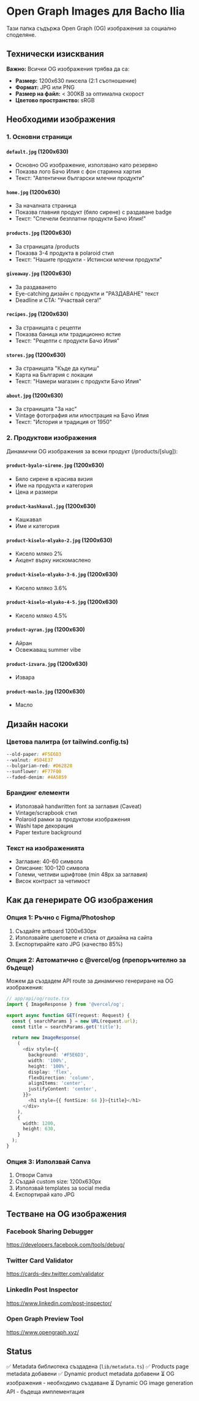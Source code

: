 # Open Graph Images для Bacho Ilia

Тази папка съдържа Open Graph (OG) изображения за социално споделяне.

## Технически изисквания

**Важно:** Всички OG изображения трябва да са:
- **Размер:** 1200x630 пиксела (2:1 съотношение)
- **Формат:** JPG или PNG
- **Размер на файл:** < 300KB за оптимална скорост
- **Цветово пространство:** sRGB

## Необходими изображения

### 1. Основни страници

#### `default.jpg` (1200x630)
- Основно OG изображение, използвано като резервно
- Показва лого Бачо Илия с фон старинна хартия
- Текст: "Автентични български млечни продукти"

#### `home.jpg` (1200x630)
- За началната страница
- Показва главния продукт (бяло сирене) с раздаване badge
- Текст: "Спечели безплатни продукти Бачо Илия!"

#### `products.jpg` (1200x630)
- За страницата /products
- Показва 3-4 продукта в polaroid стил
- Текст: "Нашите продукти - Истински млечни продукти"

#### `giveaway.jpg` (1200x630)
- За раздаването
- Eye-catching дизайн с продукти и "РАЗДАВАНЕ" текст
- Deadline и CTA: "Участвай сега!"

#### `recipes.jpg` (1200x630)
- За страницата с рецепти
- Показва баница или традиционно ястие
- Текст: "Рецепти с продукти Бачо Илия"

#### `stores.jpg` (1200x630)
- За страницата "Къде да купиш"
- Карта на България с локации
- Текст: "Намери магазин с продукти Бачо Илия"

#### `about.jpg` (1200x630)
- За страницата "За нас"
- Vintage фотография или илюстрация на Бачо Илия
- Текст: "История и традиция от 1950"

### 2. Продуктови изображения

Динамични OG изображения за всеки продукт (/products/[slug]):

#### `product-byalo-sirene.jpg` (1200x630)
- Бяло сирене в красива визия
- Име на продукта и категория
- Цена и размери

#### `product-kashkaval.jpg` (1200x630)
- Кашкавал
- Име и категория

#### `product-kiselo-mlyako-2.jpg` (1200x630)
- Кисело мляко 2%
- Акцент върху нискомаслено

#### `product-kiselo-mlyako-3-6.jpg` (1200x630)
- Кисело мляко 3.6%

#### `product-kiselo-mlyako-4-5.jpg` (1200x630)
- Кисело мляко 4.5%

#### `product-ayran.jpg` (1200x630)
- Айран
- Освежаващ summer vibe

#### `product-izvara.jpg` (1200x630)
- Извара

#### `product-maslo.jpg` (1200x630)
- Масло

## Дизайн насоки

### Цветова палитра (от tailwind.config.ts)
```css
--old-paper: #F5E6D3
--walnut: #5D4E37
--bulgarian-red: #D62828
--sunflower: #F77F00
--faded-denim: #4A5859
```

### Брандинг елементи
- Използвай handwritten font за заглавия (Caveat)
- Vintage/scrapbook стил
- Polaroid рамки за продуктови изображения
- Washi tape декорация
- Paper texture background

### Текст на изображенията
- Заглавие: 40-60 символа
- Описание: 100-120 символа
- Големи, четливи шрифтове (min 48px за заглавия)
- Висок контраст за четимост

## Как да генерирате OG изображения

### Опция 1: Ръчно с Figma/Photoshop
1. Създайте artboard 1200x630px
2. Използвайте цветовете и стила от дизайна на сайта
3. Експортирайте като JPG (качество 85%)

### Опция 2: Автоматично с @vercel/og (препоръчително за бъдеще)
Можем да създадем API route за динамично генериране на OG изображения:

```typescript
// app/api/og/route.tsx
import { ImageResponse } from '@vercel/og';

export async function GET(request: Request) {
  const { searchParams } = new URL(request.url);
  const title = searchParams.get('title');

  return new ImageResponse(
    (
      <div style={{
        background: '#F5E6D3',
        width: '100%',
        height: '100%',
        display: 'flex',
        flexDirection: 'column',
        alignItems: 'center',
        justifyContent: 'center',
      }}>
        <h1 style={{ fontSize: 64 }}>{title}</h1>
      </div>
    ),
    {
      width: 1200,
      height: 630,
    }
  );
}
```

### Опция 3: Използвай Canva
1. Отвори Canva
2. Създай custom size: 1200x630px
3. Използвай templates за social media
4. Експортирай като JPG

## Тестване на OG изображения

### Facebook Sharing Debugger
https://developers.facebook.com/tools/debug/

### Twitter Card Validator
https://cards-dev.twitter.com/validator

### LinkedIn Post Inspector
https://www.linkedin.com/post-inspector/

### Open Graph Preview Tool
https://www.opengraph.xyz/

## Status

✅ Metadata библиотека създадена (`lib/metadata.ts`)
✅ Products page metadata добавени
✅ Dynamic product metadata добавени
⏳ OG изображения - необходимо създаване
⏳ Dynamic OG image generation API - бъдеща имплементация
